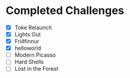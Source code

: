 # Completed Challenges

- [x] Toke Relaunch
- [x] Lights Out
- [x] Friðfinnur
- [x] helloworld
- [ ] Modern Picasso
- [ ] Hard Shells
- [ ] Lost in the Forest
